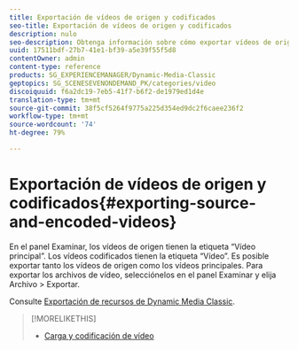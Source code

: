 ```yaml
---
title: Exportación de vídeos de origen y codificados
seo-title: Exportación de vídeos de origen y codificados
description: nulo
seo-description: Obtenga información sobre cómo exportar vídeos de origen y codificados.
uuid: 17511bdf-27b7-41e1-bf39-a5e39f55f5d8
contentOwner: admin
content-type: reference
products: SG_EXPERIENCEMANAGER/Dynamic-Media-Classic
geptopics: SG_SCENESEVENONDEMAND_PK/categories/video
discoiquuid: f6a2dc19-7eb5-41f7-b6f2-de1979ed1d4e
translation-type: tm+mt
source-git-commit: 38f5cf5264f9775a225d354ed9dc2f6caee236f2
workflow-type: tm+mt
source-wordcount: '74'
ht-degree: 79%

---
```



# Exportación de vídeos de origen y codificados{#exporting-source-and-encoded-videos}

En el panel Examinar, los vídeos de origen tienen la etiqueta “Vídeo principal”. Los vídeos codificados tienen la etiqueta “Vídeo”. Es posible exportar tanto los vídeos de origen como los vídeos principales. Para exportar los archivos de vídeo, selecciónelos en el panel Examinar y elija Archivo > Exportar. 

Consulte [Exportación de recursos de Dynamic Media Classic](exporting-assets-from-dmc.md#exporting-assets-from-dmc).

>[!MORELIKETHIS]
>
>* [Carga y codificación de vídeo](uploading-encoding-videos.md#uploading_and_encoding_videos)

